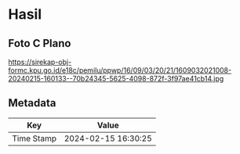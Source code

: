 # Hasil

## Foto C Plano

https://sirekap-obj-formc.kpu.go.id/e18c/pemilu/ppwp/16/09/03/20/21/1609032021008-20240215-160133--70b24345-5625-4098-872f-3f97ae41cb14.jpg


## Metadata

| Key        | Value               |
| ---------- | ------------------- |
| Time Stamp | 2024-02-15 16:30:25 |



